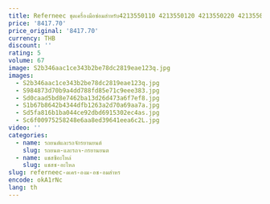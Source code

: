 ```yaml
---
title: Referneec ชุดเครื่องมือซ่อมสำหรับ4213550110 4213550120 4213550220 4213550230 acturtor กระปุกเกียร์
price: '8417.70'
price_original: '8417.70'
currency: THB
discount: ''
rating: 5
volume: 67
image: S2b346aac1ce343b2be78dc2819eae123q.jpg
images:
  - S2b346aac1ce343b2be78dc2819eae123q.jpg
  - S984873d70b9a4dd788fd85e71c9eee383.jpg
  - Sd0caad5bd8e7462ba13d26d473a6f7ef8.jpg
  - S1b67b8642b4344dfb1263a2d70a69aa7a.jpg
  - Sd5fa816b1ba044ce92dbd6915302ec4as.jpg
  - Sc6f00975258248e6aa8ed39641eea6c2L.jpg
video: ''
categories:
  - name: รถยนต์และรถจักรยานยนต์
    slug: รถยนต-และรถจ-กรยานยนต
  - name: แชสซีอะไหล่
    slug: แชสซ-อะไหล
slug: referneec-ดเคร-องม-อซ-อมสำหร
encode: okA1rNc
lang: th
---
```

  